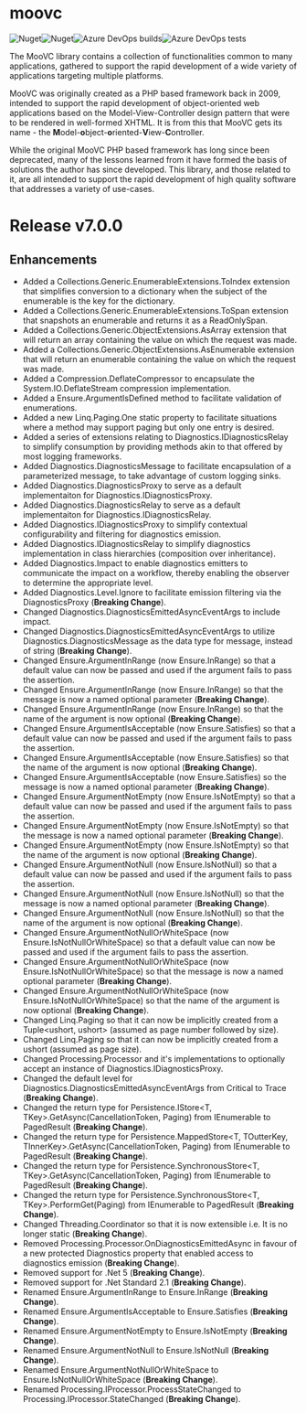 # moovc

![Nuget](https://img.shields.io/nuget/v/moovc?style=plastic)![Nuget](https://img.shields.io/nuget/dt/moovc?style=plastic)![Azure DevOps builds](https://img.shields.io/azure-devops/build/vmartinspaul/MooVC/2?style=plastic)![Azure DevOps tests](https://img.shields.io/azure-devops/tests/vmartinspaul/MooVC/2?style=plastic)

The MooVC library contains a collection of functionalities common to many applications, gathered to support the rapid development of a wide variety of applications targeting multiple platforms.

MooVC was originally created as a PHP based framework back in 2009, intended to support the rapid development of object-oriented web applications based on the Model-View-Controller design pattern that were to be rendered in well-formed XHTML.  It is from this that MooVC gets its name - the **M**odel-**o**bject-**o**riented-**V**iew-**C**ontroller.

While the original MooVC PHP based framework has long since been deprecated, many of the lessons learned from it have formed the basis of solutions the author has since developed.  This library, and those related to it, are all intended to support the rapid development of high quality software that addresses a variety of use-cases.

# Release v7.0.0

## Enhancements

- Added a Collections.Generic.EnumerableExtensions.ToIndex extension that simplifies conversion to a dictionary when the subject of the enumerable is the key for the dictionary.
- Added a Collections.Generic.EnumerableExtensions.ToSpan extension that snapshots an enumerable and returns it as a ReadOnlySpan.
- Added a Collections.Generic.ObjectExtensions.AsArray extension that will return an array containing the value on which the request was made.
- Added a Collections.Generic.ObjectExtensions.AsEnumerable extension that will return an enumerable containing the value on which the request was made.
- Added a Compression.DeflateCompressor to encapsulate the System.IO.DeflateStream compression implementation.
- Added a Ensure.ArgumentIsDefined method to facilitate validation of enumerations.
- Added a new Linq.Paging.One static property to facilitate situations where a method may support paging but only one entry is desired.
- Added a series of extensions relating to Diagnostics.IDiagnosticsRelay to simplify consumption by providing methods akin to that offered by most logging frameworks.
- Added Diagnostics.DiagnosticsMessage to facilitate encapsulation of a parameterized message, to take advantage of custom logging sinks.
- Added Diagnostics.DiagnosticsProxy to serve as a default implementaiton for Diagnostics.IDiagnosticsProxy.
- Added Diagnostics.DiagnosticsRelay to serve as a default implementaiton for Diagnostics.IDiagnosticsRelay.
- Added Diagnostics.IDiagnosticsProxy to simplify contextual configurability and filtering for diagnostics emission.
- Added Diagnostics.IDiagnosticsRelay to simplify diagnostics implementation in class hierarchies (composition over inheritance).
- Added Diagnostics.Impact to enable diagnostics emitters to communicate the impact on a workflow, thereby enabling the observer to determine the appropriate level.
- Added Diagnostics.Level.Ignore to facilitate emission filtering via the DiagnosticsProxy (**Breaking Change**).
- Changed Diagnostics.DiagnosticsEmittedAsyncEventArgs to include impact.
- Changed Diagnostics.DiagnosticsEmittedAsyncEventArgs to utilize Diagnostics.DiagnosticsMessage as the data type for message, instead of string  (**Breaking Change**).
- Changed Ensure.ArgumentInRange (now Ensure.InRange) so that a default value can now be passed and used if the argument fails to pass the assertion.
- Changed Ensure.ArgumentInRange (now Ensure.InRange) so that the message is now a named optional parameter (**Breaking Change**).
- Changed Ensure.ArgumentInRange (now Ensure.InRange) so that the name of the argument is now optional (**Breaking Change**).
- Changed Ensure.ArgumentIsAcceptable (now Ensure.Satisfies) so that a default value can now be passed and used if the argument fails to pass the assertion.
- Changed Ensure.ArgumentIsAcceptable (now Ensure.Satisfies) so that the name of the argument is now optional (**Breaking Change**).
- Changed Ensure.ArgumentIsAcceptable (now Ensure.Satisfies) so the message is now a named optional parameter (**Breaking Change**).
- Changed Ensure.ArgumentNotEmpty (now Ensure.IsNotEmpty) so that a default value can now be passed and used if the argument fails to pass the assertion.
- Changed Ensure.ArgumentNotEmpty (now Ensure.IsNotEmpty) so that the message is now a named optional parameter (**Breaking Change**).
- Changed Ensure.ArgumentNotEmpty (now Ensure.IsNotEmpty) so that the name of the argument is now optional (**Breaking Change**).
- Changed Ensure.ArgumentNotNull (now Ensure.IsNotNull) so that a default value can now be passed and used if the argument fails to pass the assertion.
- Changed Ensure.ArgumentNotNull (now Ensure.IsNotNull) so that the message is now a named optional parameter (**Breaking Change**).
- Changed Ensure.ArgumentNotNull (now Ensure.IsNotNull) so that the name of the argument is now optional (**Breaking Change**).
- Changed Ensure.ArgumentNotNullOrWhiteSpace (now Ensure.IsNotNullOrWhiteSpace) so that a default value can now be passed and used if the argument fails to pass the assertion.
- Changed Ensure.ArgumentNotNullOrWhiteSpace (now Ensure.IsNotNullOrWhiteSpace) so that the message is now a named optional parameter (**Breaking Change**).
- Changed Ensure.ArgumentNotNullOrWhiteSpace (now Ensure.IsNotNullOrWhiteSpace) so that the name of the argument is now optional (**Breaking Change**).
- Changed Linq.Paging so that it can now be implicitly created from a Tuple<ushort, ushort> (assumed as page number followed by size).
- Changed Linq.Paging so that it can now be implicitly created from a ushort (assumed as page size).
- Changed Processing.Processor and it's implementations to optionally accept an instance of Diagnostics.IDiagnosticsProxy.
- Changed the default level for Diagnostics.DiagnosticsEmittedAsyncEventArgs from Critical to Trace (**Breaking Change**).
- Changed the return type for Persistence.IStore<T, TKey>.GetAsync(CancellationToken, Paging) from IEnumerable<T> to PagedResult<T> (**Breaking Change**).
- Changed the return type for Persistence.MappedStore<T, TOutterKey, TInnerKey>.GetAsync(CancellationToken, Paging) from IEnumerable<T> to PagedResult<T> (**Breaking Change**).
- Changed the return type for Persistence.SynchronousStore<T, TKey>.GetAsync(CancellationToken, Paging) from IEnumerable<T> to PagedResult<T> (**Breaking Change**).
- Changed the return type for Persistence.SynchronousStore<T, TKey>.PerformGet(Paging) from IEnumerable<T> to PagedResult<T> (**Breaking Change**).
- Changed Threading.Coordinator so that it is now extensible i.e. It is no longer static (**Breaking Change**).
- Removed Processing.Processor.OnDiagnosticsEmittedAsync in favour of a new protected Diagnostics property that enabled access to diagnostics emission (**Breaking Change**).
- Removed support for .Net 5 (**Breaking Change**).
- Removed support for .Net Standard 2.1 (**Breaking Change**).
- Renamed Ensure.ArgumentInRange to Ensure.InRange (**Breaking Change**).
- Renamed Ensure.ArgumentIsAcceptable to Ensure.Satisfies (**Breaking Change**).
- Renamed Ensure.ArgumentNotEmpty to Ensure.IsNotEmpty (**Breaking Change**).
- Renamed Ensure.ArgumentNotNull to Ensure.IsNotNull (**Breaking Change**).
- Renamed Ensure.ArgumentNotNullOrWhiteSpace to Ensure.IsNotNullOrWhiteSpace (**Breaking Change**).
- Renamed Processing.IProcessor.ProcessStateChanged to Processing.IProcessor.StateChanged (**Breaking Change**).